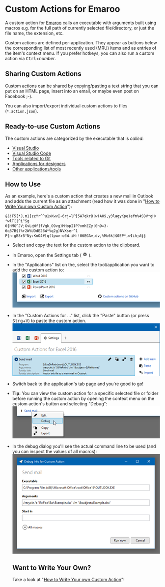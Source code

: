 Custom Actions for Emaroo
=========================

A custom action for [Emaroo](https://www.roland-weigelt.de/emaroo/) calls an executable with arguments built using macros e.g. for the full path of currently selected file/directory, or just the file name, the extension, etc.

Custom actions are defined per-application. They appear as buttons below the corresponding list of most recently used (MRU) items and as entries of the  item's context menu. If you prefer hotkeys, you can also run a custom action via <kbd>Ctrl</kbd>+_number_.

Sharing Custom Actions
---

Custom actions can be shared by copying/pasting a text string that you can put on an HTML page, insert into an email, or maybe even post on Facebook ;-).

You can also import/export individual custom actions to files (`*.action.json`).

Ready-to-use Custom Actions
---
The custom actions are categorized by the executable that is _called_:
* [Visual Studio](actions/visualStudio.md)
* [Visual Studio Code](actions/code.md)
* [Tools related to Git](actions/git.md)
* [Applications for designers](actions/designers.md)
* [Other applications/tools](actions/misc.md)

How to Use
---
As an example, here's a custom action that creates a new mail in Outlook and adds the current file as an attachment (read how it was done in "[How to Write Your own Custom Action](WriteYourOwn.md)"):
```
§§!F5[*J,m1]zzYr^^u1xKwvI-6rj=lP}5A7qkrB|w(AO9,y3lagyKpe)efm%4SDV*gH+°wlT[|^i^Sg
0{HMG^JV;GvLqWf]fVqk_O9vg)MHopIIP?xmhZZy|0h9=3-6q87B$)%r2W%UDdE26W*%q2g)NVXser^1
P{n-gB8r5°Ny:KnO4#[q(lpwv-o6W.iH-!06EGAv,dv,%Mb6k]$0EP*,wIih;A§§
```
* Select and copy the text for the custom action to the
  clipboard.
* In Emaroo, open the Settings tab ( ![](_images/ConfigTabIcon.png) ).
* In the "Applications" list on the, select the tool/application you want to add the custom action to:
  ![](_images/CustomAction_SelectApplication.png)
* In the "Custom Actions for ..." list, click the "Paste" button (or press <kbd>Strg</kbd>+<kbd>V</kbd>) to paste the custom action.
  ![](_images/CustomAction_AfterPasting.png)
* Switch back to the application's tab page and you're good to go!
* **Tip:** You can view the custom action for a specific selected file or folder before running the custom action by opening the context menu on the custom action's button and selecting "Debug":
  ![](_images/CustomAction_Debug.png)
* In the debug dialog you'll see the actual command line to be used (and you can inspect the values of all macros):
  ![](_images/CustomAction_DebugDialog.png)

  Want to Write Your Own?
  ---
  Take a look at "[How to Write Your own Custom Action](WriteYourOwn.md)"!
